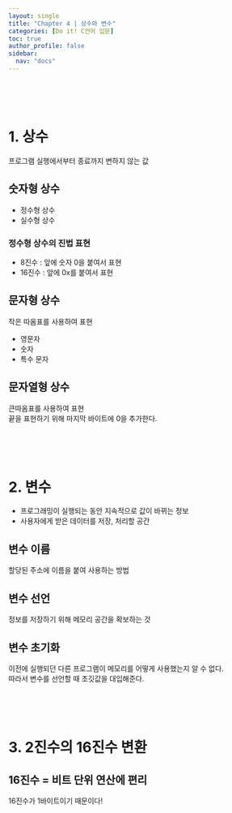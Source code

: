 ```yaml
---
layout: single
title: "Chapter 4 | 상수와 변수"
categories: [Do it! C언어 입문]
toc: true
author_profile: false
sidebar:
  nav: "docs"
---
```

<br><br><br>

# 1. 상수
프로그램 실행에서부터 종료까지 변하지 않는 값

## 숫자형 상수
* 정수형 상수
* 실수형 상수

### 정수형 상수의 진법 표현
* 8진수 : 앞에 숫자 0을 붙여서 표현
* 16진수 : 앞에 0x를 붙여서 표현

## 문자형 상수
작은 따옴표를 사용하여 표현
* 영문자
* 숫자
* 특수 문자

## 문자열형 상수
큰따옴표를 사용하여 표현<br>
끝을 표현하기 위해 마지막 바이트에 0을 추가한다.

<br><br><br>

# 2. 변수
* 프로그래밍이 실행되는 동안 지속적으로 값이 바뀌는 정보
* 사용자에게 받은 데이터를 저장, 처리할 공간

## 변수 이름
할당된 주소에 이름을 붙여 사용하는 방법

## 변수 선언
정보를 저장하기 위해 메모리 공간을 확보하는 것

## 변수 초기화
이전에 실행되던 다른 프로그램이 메모리를 어떻게 사용했는지 알 수 없다. <br>
따라서 변수를 선언할 때 초깃값을 대입해준다.

<br><br><br>

# 3. 2진수의 16진수 변환

## 16진수 = 비트 단위 연산에 편리
16진수가 1바이트이기 때문이다!